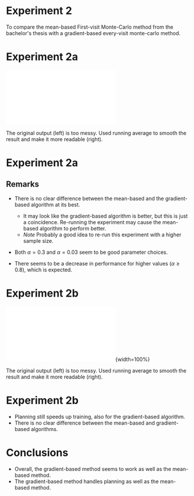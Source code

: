 
# Experiment 2

To compare the mean-based First-visit Monte-Carlo method from the bachelor's thesis with a gradient-based every-visit monte-carlo method.

# Experiment 2a
![](./exp2a_fig.pdf)

The original output (left) is too messy. Used running average to smooth the result and make it more readable (right).

# Experiment 2a
## Remarks
* There is no clear difference between the mean-based and the gradient-based algorithm at its best.
	* It may look like the gradient-based algorithm is better, but this is just a coincidence. Re-running the experiment may cause the mean-based algorithm to perform better.
	* *Note* Probably a good idea to re-run this experiment with a higher sample size.

* Both $\alpha=0.3$ and $\alpha=0.03$ seem to be good parameter choices.

* There seems to be a decrease in performance for higher values ($\alpha \geq 0.8$), which is expected.

# Experiment 2b
![](./exp2b_fig.pdf){width=100%}

The original output (left) is too messy. Used running average to smooth the result and make it more readable (right).

# Experiment 2b

* Planning still speeds up training, also for the gradient-based algorithm.
* There is no clear difference between the mean-based and gradient-based algorithms.

# Conclusions
* Overall, the gradient-based method seems to work as well as the mean-based method.
* The gradient-based method handles planning as well as the mean-based method.
